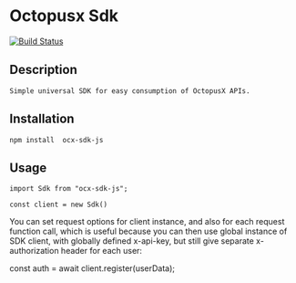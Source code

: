# Octopusx Sdk

[![Build Status](https://travis-ci.org/op-developer/op-api-javascript-sdk.svg?branch=master)](https://travis-ci.org/op-developer/op-api-javascript-sdk)

## Description

    Simple universal SDK for easy consumption of OctopusX APIs.

## Installation

    npm install  ocx-sdk-js

## Usage

    import Sdk from "ocx-sdk-js";

    const client = new Sdk()

You can set request options for client instance, and also for each request function call, which is useful because you can then use global instance of SDK client, with globally defined x-api-key, but still give separate x-authorization header for each user:

const auth = await client.register(userData);
